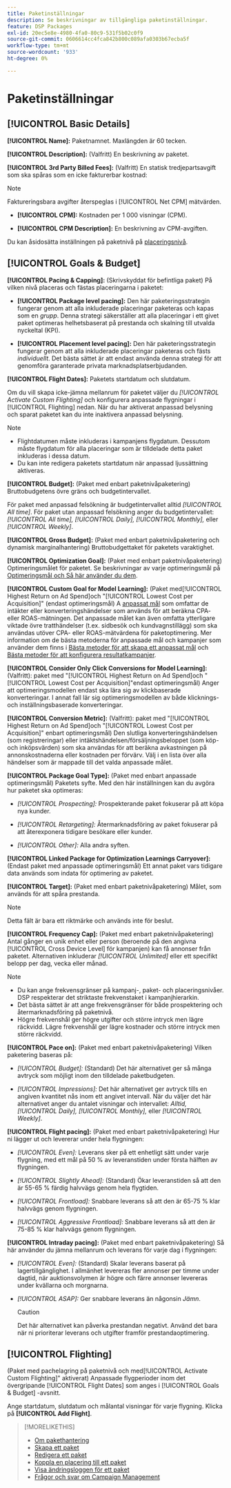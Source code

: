 ```yaml
---
title: Paketinställningar
description: Se beskrivningar av tillgängliga paketinställningar.
feature: DSP Packages
exl-id: 20ec5e8e-4980-4fa0-80c9-531f5b02c0f9
source-git-commit: 0606614cc4fca842b800c089afa0303b67ecba5f
workflow-type: tm+mt
source-wordcount: '933'
ht-degree: 0%

---
```


# Paketinställningar

## [!UICONTROL Basic Details]

**[!UICONTROL Name]:** Paketnamnet. Maxlängden är 60 tecken.

**[!UICONTROL Description]:** (Valfritt) En beskrivning av paketet.

**[!UICONTROL 3rd Party Billed Fees]:** (Valfritt) En statisk tredjepartsavgift som ska spåras som en icke fakturerbar kostnad:

>[!NOTE]
>
>Faktureringsbara avgifter återspeglas i [!UICONTROL Net CPM] mätvärden.
>
* **[!UICONTROL CPM]:** Kostnaden per 1 000 visningar (CPM).

* **[!UICONTROL CPM Description]:** En beskrivning av CPM-avgiften.

Du kan åsidosätta inställningen på paketnivå på [placeringsnivå](/help/dsp/campaign-management/placements/placement-settings.md).

## [!UICONTROL Goals & Budget]

**[!UICONTROL Pacing & Capping]:** (Skrivskyddat för befintliga paket) På vilken nivå placeras och fästas placeringarna i paketet:

* **[!UICONTROL Package level pacing]:** Den här paketeringsstrategin fungerar genom att alla inkluderade placeringar paketeras och kapas som en *grupp*. Denna strategi säkerställer att alla placeringar i ett givet paket optimeras helhetsbaserat på prestanda och skalning till utvalda nyckeltal (KPI).

* **[!UICONTROL Placement level pacing]:**  Den här paketeringsstrategin fungerar genom att alla inkluderade placeringar paketeras och fästs *individuellt*. Det bästa sättet är att endast använda denna strategi för att genomföra garanterade privata marknadsplatserbjudanden.

**[!UICONTROL Flight Dates]:** Paketets startdatum och slutdatum.

Om du vill skapa icke-jämna mellanrum för paketet väljer du *[!UICONTROL *Activate Custom Flighting]** och konfigurera anpassade flygningar i [!UICONTROL Flighting] nedan. När du har aktiverat anpassad belysning och sparat paketet kan du inte inaktivera anpassad belysning.

>[!NOTE]
>
>* Flightdatumen måste inkluderas i kampanjens flygdatum. Dessutom måste flygdatum för alla placeringar som är tilldelade detta paket inkluderas i dessa datum.
> * Du kan inte redigera paketets startdatum när anpassad ljussättning aktiveras.

**[!UICONTROL Budget]:** (Paket med enbart paketnivåpaketering) Bruttobudgetens övre gräns och budgetintervallet.

För paket med anpassad felsökning är budgetintervallet alltid *[!UICONTROL All time]*. För paket utan anpassad felsökning anger du budgetintervallet: *[!UICONTROL All time],* *[!UICONTROL Daily],* *[!UICONTROL Monthly],* eller *[!UICONTROL Weekly]*.

**[!UICONTROL Gross Budget]:** (Paket med enbart paketnivåpaketering och dynamisk marginalhantering) Bruttobudgettaket för paketets varaktighet.

**[!UICONTROL Optimization Goal]:** (Paket med enbart paketnivåpaketering) Optimeringsmålet för paketet. Se beskrivningar av varje optimeringsmål på [Optimeringsmål och Så här använder du dem](/help/dsp/optimization/optimization-goals.md).

**[!UICONTROL Custom Goal for Model Learning]:** (Paket med[!UICONTROL Highest Return on Ad Spend]och &quot;[!UICONTROL Lowest Cost per Acquisition]&quot; (endast optimeringsmål) A [anpassat mål](/help/dsp/optimization/custom-goal-about.md) som omfattar de intäkter eller konverteringshändelser som används för att beräkna CPA- eller ROAS-mätningen. Det anpassade målet kan även omfatta ytterligare viktade övre tratthändelser (t.ex. sidbesök och kundvagnstillägg) som ska användas utöver CPA- eller ROAS-mätvärdena för paketoptimering. Mer information om de bästa metoderna för anpassade mål och kampanjer som använder dem finns i  [Bästa metoder för att skapa ett anpassat mål](/help/dsp/optimization/custom-goal-best-practices.md) och [Bästa metoder för att konfigurera resultatkampanjer](/help/dsp/optimization/campaign-best-practices-performance.md).

**[!UICONTROL Consider Only Click Conversions for Model Learning]:** (Valfritt): paket med &quot;[!UICONTROL Highest Return on Ad Spend]och &quot;[!UICONTROL Lowest Cost per Acquisition]&quot;endast optimeringsmål) Anger att optimeringsmodellen endast ska lära sig av klickbaserade konverteringar. I annat fall lär sig optimeringsmodellen av både klicknings- och inställningsbaserade konverteringar.

**[!UICONTROL Conversion Metric]:** (Valfritt): paket med &quot;[!UICONTROL Highest Return on Ad Spend]och &quot;[!UICONTROL Lowest Cost per Acquisition]&quot; enbart optimeringsmål) Den slutliga konverteringshändelsen (som registreringar) eller intäktshändelsen/försäljningsbeloppet (som köp- och inköpsvärden) som ska användas för att beräkna avkastningen på annonskostnaderna eller kostnaden per förvärv. Välj i en lista över alla händelser som är mappade till det valda anpassade målet.

**[!UICONTROL Package Goal Type]:** (Paket med enbart anpassade optimeringsmål) Paketets syfte. Med den här inställningen kan du avgöra hur paketet ska optimeras:

* *[!UICONTROL Prospecting]:* Prospekterande paket fokuserar på att köpa nya kunder.

* *[!UICONTROL Retargeting]:* Återmarknadsföring av paket fokuserar på att återexponera tidigare besökare eller kunder.

* *[!UICONTROL Other]:* Alla andra syften.

**[!UICONTROL Linked Package for Optimization Learnings Carryover]:** (Endast paket med anpassade optimeringsmål) Ett annat paket vars tidigare data används som indata för optimering av paketet.

**[!UICONTROL Target]:** (Paket med enbart paketnivåpaketering) Målet, som används för att spåra prestanda.

>[!NOTE]
>
>Detta fält är bara ett riktmärke och används inte för beslut.

**[!UICONTROL Frequency Cap]:** (Paket med enbart paketnivåpaketering) Antal gånger en unik enhet eller person (beroende på den angivna [!UICONTROL Cross Device Level] för kampanjen) kan få annonser från paketet. Alternativen inkluderar *[!UICONTROL Unlimited]* eller ett specifikt belopp per dag, vecka eller månad.

>[!NOTE]
>
>* Du kan ange frekvensgränser på kampanj-, paket- och placeringsnivåer. DSP respekterar det striktaste frekvenstaket i kampanjhierarkin.
>* Det bästa sättet är att ange frekvensgränser för både prospektering och återmarknadsföring på paketnivå.
> * Högre frekvenshål ger högre utgifter och större intryck men lägre räckvidd. Lägre frekvenshål ger lägre kostnader och större intryck men större räckvidd.

**[!UICONTROL Pace on]:** (Paket med enbart paketnivåpaketering) Vilken paketering baseras på:

* *[!UICONTROL Budget]:* (Standard) Det här alternativet ger så många avtryck som möjligt inom den tilldelade paketbudgeten.

* *[!UICONTROL Impressions]:* Det här alternativet ger avtryck tills en angiven kvantitet nås inom ett angivet intervall. När du väljer det här alternativet anger du antalet visningar och intervallet: *Alltid,* *[!UICONTROL Daily],* *[!UICONTROL Monthly],* eller *[!UICONTROL Weekly]*.

**[!UICONTROL Flight pacing]:** (Paket med enbart paketnivåpaketering) Hur ni lägger ut och levererar under hela flygningen:

* *[!UICONTROL Even]:* Leverans sker på ett enhetligt sätt under varje flygning, med ett mål på 50 % av leveranstiden under första hälften av flygningen.

* *[!UICONTROL Slightly Ahead]:* (Standard) Ökar leveranstiden så att den är 55-65 % färdig halvvägs genom hela flygtiden.

* *[!UICONTROL Frontload]:* Snabbare leverans så att den är 65-75 % klar halvvägs genom flygningen.

* *[!UICONTROL Aggressive Frontload]:* Snabbare leverans så att den är 75-85 % klar halvvägs genom flygningen.

**[!UICONTROL Intraday pacing]:** (Paket med enbart paketnivåpaketering) Så här använder du jämna mellanrum och leverans för varje dag i flygningen:

* *[!UICONTROL Even]:* (Standard) Skalar leverans baserat på lagertillgänglighet. I allmänhet levereras fler annonser per timme under dagtid, när auktionsvolymen är högre och färre annonser levereras under kvällarna och morgnarna.

* *[!UICONTROL ASAP]:* Ger snabbare leverans än någonsin *Jämn*.

  >[!CAUTION]
  >
  >Det här alternativet kan påverka prestandan negativt. Använd det bara när ni prioriterar leverans och utgifter framför prestandaoptimering.

## [!UICONTROL Flighting]

(Paket med pachelagring på paketnivå och med[!UICONTROL Activate Custom Flighting]&quot; aktiverat) Anpassade flygperioder inom det övergripande [!UICONTROL Flight Dates] som anges i [!UICONTROL Goals & Budget] -avsnitt.

Ange startdatum, slutdatum och målantal visningar för varje flygning. Klicka på **[!UICONTROL Add Flight]**.

>[!MORELIKETHIS]
>
>* [Om pakethantering](package-about.md)
>* [Skapa ett paket](package-create.md)
>* [Redigera ett paket](package-edit.md)
>* [Koppla en placering till ett paket](package-attach-placement.md)
>* [Visa ändringsloggen för ett paket](package-change-log.md)
>* [Frågor och svar om Campaign Management](/help/dsp/campaign-management/faq-campaign-management.md)
